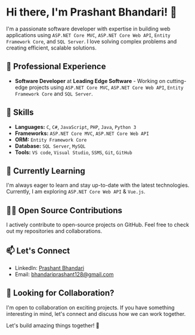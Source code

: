 # Hi there, I'm Prashant Bhandari! 👋

I'm a passionate software developer with expertise in building web applications using ``ASP.NET Core MVC``, ``ASP.NET Core Web API``, ``Entity Framework Core``, and ``SQL Server``. I love solving complex problems and creating efficient, scalable solutions.

## 💼 Professional Experience

- **Software Developer** at **Leading Edge Software** - Working on cutting-edge projects using ``ASP.NET Core MVC``, ``ASP.NET Core Web API``, ``Entity Framework Core`` and ``SQL Server``.

## 🚀 Skills

- **Languages:** ``C``, ``C#``, ``JavaScript``, ``PHP``, ``Java``, ``Python 3``
- **Frameworks:** ``ASP.NET Core MVC``, ``ASP.NET Core Web API``
- **ORM:** ``Entity Framework Core``
- **Database:** ``SQL Server``, ``MySQL``
- **Tools:** ``VS code``, ``Visual Studio``, ``SSMS``, ``Git``, ``GitHub``

## 🌱 Currently Learning

I'm always eager to learn and stay up-to-date with the latest technologies. Currently, I am exploring ``ASP.NET Core Web API`` & ``Vue.js``.

## 👨‍💻 Open Source Contributions

I actively contribute to open-source projects on GitHub. Feel free to check out my repositories and collaborations.

## 📫 Let's Connect

- LinkedIn: [Prashant Bhandari](https://www.linkedin.com/in/prashant-bhandari-0144832a8)
- Email: [bhandariprashant128@gmail.com](mailto:bhandariprashant128@gmail.com)

## 🤝 Looking for Collaboration?

I'm open to collaboration on exciting projects. If you have something interesting in mind, let's connect and discuss how we can work together.

Let's build amazing things together! 🚀
